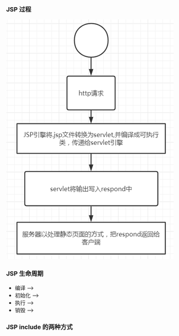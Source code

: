 ### JSP 过程

![jsp流程.png](pic/jsp流程.png)

### JSP 生命周期

- 编译 -->
- 初始化 -->
- 执行 -->
- 销毁 -->

### JSP include 的两种方式
